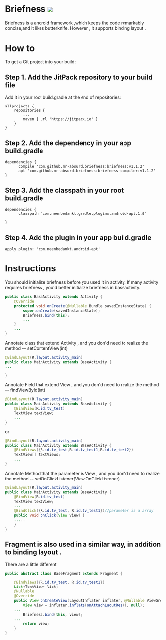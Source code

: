 # Briefness  [![](https://www.jitpack.io/v/mr-absurd/briefness.svg)](https://www.jitpack.io/#mr-absurd/briefness)
Briefness is a android framework ,which keeps the code remarkably concise,and it likes butterknife. However , it supports binding layout .
# How to
To get a Git project into your build:
## Step 1. Add the JitPack repository to your build file
Add it in your root build.gradle at the end of repositories:

	allprojects {
		repositories {
			...
			maven { url 'https://jitpack.io' }
		}
	}
  
## Step 2. Add the dependency in your app build.gradle

	dependencies { 
          compile 'com.github.mr-absurd.briefness:briefness:v1.1.2'
    	  apt 'com.github.mr-absurd.briefness:briefness-compiler:v1.1.2'
	}
## Step 3. Add the classpath in your root build.gradle

	dependencies {
          classpath 'com.neenbedankt.gradle.plugins:android-apt:1.8'
         
	}
##  Step 4. Add the plugin in your app build.gradle
	apply plugin: 'com.neenbedankt.android-apt'
# Instructions
You should initialize briefness before you used it in activity. If many activity requires briefness , you'd better initialize briefness in baseactivity.
```Java
public class BaseActivity extends Activity {
    @Override
    protected void onCreate(@Nullable Bundle savedInstanceState) {
        super.onCreate(savedInstanceState);
        Briefness.bind(this);
        ...
    }
    ...
}
```
Annotate class that extend Activity , and you don'd need to realize the method -- setContentView(int)
```Java
@BindLayout(R.layout.activity_main)
public class MainActivity extends BaseActivity {
...

}

```

Annotate Field that extend View , and you don'd need to realize the method -- findViewById(int)
```Java
@BindLayout(R.layout.activity_main)
public class MainActivity extends BaseActivity {
    @BindView(R.id.tv_test)
    TextView textView;
    ...
}

```
or
```Java
@BindLayout(R.layout.activity_main)
public class MainActivity extends BaseActivity {
    @BindViews({R.id.tv_test,R.id.tv_test1,R.id.tv_test2})
    TextView[] textViews;
    ...
}

```


Annotate Method that the parameter is View , and you don'd need to realize the method -- setOnClickListener(View.OnClickListener)
```Java
@BindLayout(R.layout.activity_main)
public class MainActivity extends BaseActivity {
    @BindView(R.id.tv_test)
    TextView textView;
    ...
    @BindClick({R.id.tv_test, R.id.tv_test1})//parameter is a array
    public void onClick(View view) {
    .....
    }
}

```
## Fragment is also used in a similar way, in addition to binding layout .
There are a little different
```Java
public abstract class BaseFragment extends Fragment {

    @BindViews({R.id.tv_test, R.id.tv_test1})
    List<TextView> list;
    @Nullable
    @Override
    public View onCreateView(LayoutInflater inflater, @Nullable ViewGroup container, Bundle savedInstanceState) {
        View view = inflater.inflate(onAttachLaoutRes(), null);
	...
        Briefness.bind(this, view);
   	...
        return view;
    }
}
```
 
